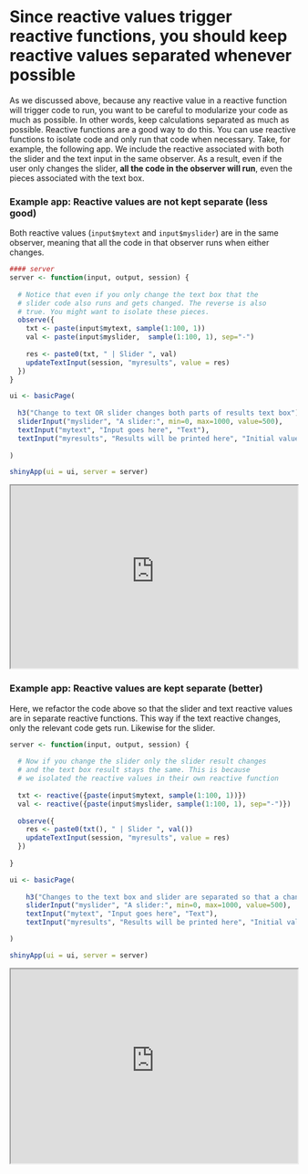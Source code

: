 # Since reactive values trigger reactive functions, you should keep reactive values separated whenever possible

As we discussed above, because any reactive value in a reactive function will trigger code to run, you want to be careful to modularize your code as much as possible. In other words, keep calculations separated as much as possible. Reactive functions are a good way to do this. You can use reactive functions to isolate code and only run that code when necessary. Take, for example, the following app. We include the reactive associated with both the slider and the text input in the same observer. As a result, even if the user only changes the slider, **all the code in the observer will run**, even the pieces associated with the text box.

### Example app: Reactive values are not kept separate (less good)

Both reactive values (`input$mytext` and `input$myslider`) are in the same observer, meaning that all the code in that observer runs when either changes.

```r
#### server
server <- function(input, output, session) {
  
  # Notice that even if you only change the text box that the 
  # slider code also runs and gets changed. The reverse is also
  # true. You might want to isolate these pieces.
  observe({
    txt <- paste(input$mytext, sample(1:100, 1))
    val <- paste(input$myslider,  sample(1:100, 1), sep="-")
    
    res <- paste0(txt, " | Slider ", val)
    updateTextInput(session, "myresults", value = res)
  })
}

ui <- basicPage(
  
  h3("Change to text OR slider changes both parts of results text box"),
  sliderInput("myslider", "A slider:", min=0, max=1000, value=500),
  textInput("mytext", "Input goes here", "Text"),
  textInput("myresults", "Results will be printed here", "Initial value")
  
)

shinyApp(ui = ui, server = server)
```

<iframe style="width:100%; height:320px;" src='http://shiny.nextlevelanalytics.com/apps/shinyapps/app20'></iframe>

### Example app: Reactive values are kept separate (better)

Here, we refactor the code above so that the slider and text reactive values are in separate reactive functions. This way if the text reactive changes, only the relevant code gets run. Likewise for the slider.

```r
server <- function(input, output, session) {
  
  # Now if you change the slider only the slider result changes
  # and the text box result stays the same. This is because
  # we isolated the reactive values in their own reactive function
  
  txt <- reactive({paste(input$mytext, sample(1:100, 1))})
  val <- reactive({paste(input$myslider, sample(1:100, 1), sep="-")})
  
  observe({
    res <- paste0(txt(), " | Slider ", val())
    updateTextInput(session, "myresults", value = res)
  })  
  
}

ui <- basicPage(
  
    h3("Changes to the text box and slider are separated so that a change to the text box will not affect the slider part of the results textbox"),
    sliderInput("myslider", "A slider:", min=0, max=1000, value=500),
    textInput("mytext", "Input goes here", "Text"),
    textInput("myresults", "Results will be printed here", "Initial value")

)

shinyApp(ui = ui, server = server)
```

<iframe style="width:100%; height:340px;" src='http://shiny.nextlevelanalytics.com/apps/shinyapps/app21'></iframe>